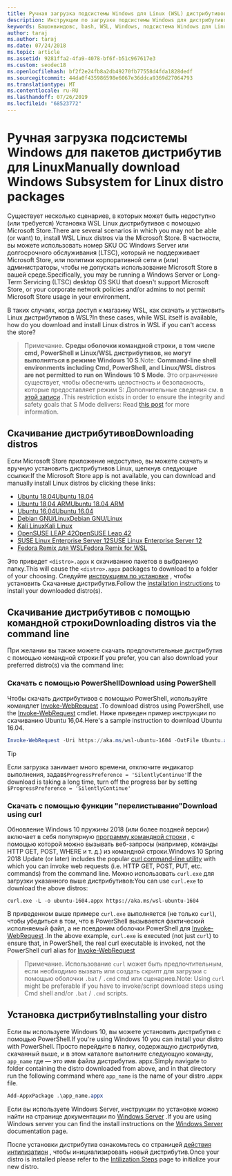 ```yaml
---
title: Ручная загрузка подсистемы Windows для Linux (WSL) дистрибутивов
description: Инструкции по загрузке подсистемы Windows для дистрибутивов Linux вручную.
keywords: Башонвиндовс, bash, WSL, Windows, подсистема Windows для Linux, WSL, подсистема Windows, дистрибутив, Ubuntu, openSUSE, SLES, Debian, Kali
author: taraj
ms.author: taraj
ms.date: 07/24/2018
ms.topic: article
ms.assetid: 9281ffa2-4fa9-4078-bf6f-b51c967617e3
ms.custom: seodec18
ms.openlocfilehash: bf2f2e24fb8a2db49270fb77558d4fda1828dedf
ms.sourcegitcommit: 44da0f435986598e6067e36ddca9369d27064793
ms.translationtype: MT
ms.contentlocale: ru-RU
ms.lasthandoff: 07/26/2019
ms.locfileid: "68523772"
---
```

# <a name="manually-download-windows-subsystem-for-linux-distro-packages"></a><span data-ttu-id="53998-104">Ручная загрузка подсистемы Windows для пакетов дистрибутив для Linux</span><span class="sxs-lookup"><span data-stu-id="53998-104">Manually download Windows Subsystem for Linux distro packages</span></span>

<span data-ttu-id="53998-105">Существует несколько сценариев, в которых может быть недоступно (или требуется) Установка WSL Linux дистрибутивов с помощью Microsoft Store.</span><span class="sxs-lookup"><span data-stu-id="53998-105">There are several scenarios in which you may not be able (or want) to, install WSL Linux distros via the Microsoft Store.</span></span> <span data-ttu-id="53998-106">В частности, вы можете использовать номер SKU ОС Windows Server или долгосрочного обслуживания (LTSC), который не поддерживает Microsoft Store, или политики корпоративной сети и (или) администраторы, чтобы не допускать использование Microsoft Store в вашей среде.</span><span class="sxs-lookup"><span data-stu-id="53998-106">Specifically, you may be running a Windows Server or Long-Term Servicing (LTSC) desktop OS SKU that doesn't support Microsoft Store, or your corporate network policies and/or admins to not permit Microsoft Store usage in your environment.</span></span>

<span data-ttu-id="53998-107">В таких случаях, когда доступ к магазину WSL, как скачать и установить Linux дистрибутивов в WSL?</span><span class="sxs-lookup"><span data-stu-id="53998-107">In these cases, while WSL itself is available, how do you download and install Linux distros in WSL if you can't access the store?</span></span>

> <span data-ttu-id="53998-108">Примечание. **Среды оболочки командной строки, в том числе cmd, PowerShell и Linux/WSL дистрибутивов, не могут выполняться в режиме Windows 10 S**.</span><span class="sxs-lookup"><span data-stu-id="53998-108">Note: **Command-line shell environments including Cmd, PowerShell, and Linux/WSL distros are not permitted to run on Windows 10 S Mode**.</span></span> <span data-ttu-id="53998-109">Это ограничение существует, чтобы обеспечить целостность и безопасность, которые предоставляет режим S: Дополнительные сведения см. в [этой записи](https://blogs.msdn.microsoft.com/commandline/2017/05/18/will-linux-distros-run-on-windows-10-s/) .</span><span class="sxs-lookup"><span data-stu-id="53998-109">This restriction exists in order to ensure the integrity and safety goals that S Mode delivers: Read [this post](https://blogs.msdn.microsoft.com/commandline/2017/05/18/will-linux-distros-run-on-windows-10-s/) for more information.</span></span>

## <a name="downloading-distros"></a><span data-ttu-id="53998-110">Скачивание дистрибутивов</span><span class="sxs-lookup"><span data-stu-id="53998-110">Downloading distros</span></span>

<span data-ttu-id="53998-111">Если Microsoft Store приложение недоступно, вы можете скачать и вручную установить дистрибутивов Linux, щелкнув следующие ссылки:</span><span class="sxs-lookup"><span data-stu-id="53998-111">If the Microsoft Store app is not available, you can download and manually install Linux distros by clicking these links:</span></span>
* [<span data-ttu-id="53998-112">Ubuntu 18,04</span><span class="sxs-lookup"><span data-stu-id="53998-112">Ubuntu 18.04</span></span>](https://aka.ms/wsl-ubuntu-1804)
* [<span data-ttu-id="53998-113">Ubuntu 18,04 ARM</span><span class="sxs-lookup"><span data-stu-id="53998-113">Ubuntu 18.04 ARM</span></span>](https://aka.ms/wsl-ubuntu-1804-arm)
* [<span data-ttu-id="53998-114">Ubuntu 16,04</span><span class="sxs-lookup"><span data-stu-id="53998-114">Ubuntu 16.04</span></span>](https://aka.ms/wsl-ubuntu-1604)
* [<span data-ttu-id="53998-115">Debian GNU/Linux</span><span class="sxs-lookup"><span data-stu-id="53998-115">Debian GNU/Linux</span></span>](https://aka.ms/wsl-debian-gnulinux)
* [<span data-ttu-id="53998-116">Kali Linux</span><span class="sxs-lookup"><span data-stu-id="53998-116">Kali Linux</span></span>](https://aka.ms/wsl-kali-linux)
* [<span data-ttu-id="53998-117">OpenSUSE LEAP 42</span><span class="sxs-lookup"><span data-stu-id="53998-117">OpenSUSE Leap 42</span></span>](https://aka.ms/wsl-opensuse-42)
* [<span data-ttu-id="53998-118">SUSE Linux Enterprise Server 12</span><span class="sxs-lookup"><span data-stu-id="53998-118">SUSE Linux Enterprise Server 12</span></span>](https://aka.ms/wsl-sles-12)
* [<span data-ttu-id="53998-119">Fedora Remix для WSL</span><span class="sxs-lookup"><span data-stu-id="53998-119">Fedora Remix for WSL</span></span>](https://github.com/WhitewaterFoundry/WSLFedoraRemix/releases/)

<span data-ttu-id="53998-120">Это приведет `<distro>.appx` к скачиванию пакетов в выбранную папку.</span><span class="sxs-lookup"><span data-stu-id="53998-120">This will cause the `<distro>.appx` packages to download to a folder of your choosing.</span></span> <span data-ttu-id="53998-121">Следуйте [инструкциям по установке](#Installing-your-distro) , чтобы установить Скачанные дистрибутив.</span><span class="sxs-lookup"><span data-stu-id="53998-121">Follow the [installation instructions](#Installing-your-distro) to install your downloaded distro(s).</span></span>

## <a name="downloading-distros-via-the-command-line"></a><span data-ttu-id="53998-122">Скачивание дистрибутивов с помощью командной строки</span><span class="sxs-lookup"><span data-stu-id="53998-122">Downloading distros via the command line</span></span>
<span data-ttu-id="53998-123">При желании вы также можете скачать предпочтительные дистрибутив с помощью командной строки:</span><span class="sxs-lookup"><span data-stu-id="53998-123">If you prefer, you can also download your preferred distro(s) via the command line:</span></span>

 ### <a name="download-using-powershell"></a><span data-ttu-id="53998-124">Скачать с помощью PowerShell</span><span class="sxs-lookup"><span data-stu-id="53998-124">Download using PowerShell</span></span>
 <span data-ttu-id="53998-125">Чтобы скачать дистрибутивов с помощью PowerShell, используйте командлет [Invoke-WebRequest](https://msdn.microsoft.com/powershell/reference/5.1/microsoft.powershell.utility/invoke-webrequest) .</span><span class="sxs-lookup"><span data-stu-id="53998-125">To download distros using PowerShell, use the [Invoke-WebRequest](https://msdn.microsoft.com/powershell/reference/5.1/microsoft.powershell.utility/invoke-webrequest) cmdlet.</span></span> <span data-ttu-id="53998-126">Ниже приведен пример инструкции по скачиванию Ubuntu 16,04.</span><span class="sxs-lookup"><span data-stu-id="53998-126">Here's a sample instruction to download Ubuntu 16.04.</span></span>

```powershell
Invoke-WebRequest -Uri https://aka.ms/wsl-ubuntu-1604 -OutFile Ubuntu.appx -UseBasicParsing
```

> [!TIP]
> <span data-ttu-id="53998-127">Если загрузка занимает много времени, отключите индикатор выполнения, задав`$ProgressPreference = 'SilentlyContinue'`</span><span class="sxs-lookup"><span data-stu-id="53998-127">If the download is taking a long time, turn off the progress bar by setting `$ProgressPreference = 'SilentlyContinue'`</span></span>

### <a name="download-using-curl"></a><span data-ttu-id="53998-128">Скачать с помощью функции "перелистывание"</span><span class="sxs-lookup"><span data-stu-id="53998-128">Download using curl</span></span>
<span data-ttu-id="53998-129">Обновление Windows 10 пружины 2018 (или более поздней версии) включает в себя популярную [программу командной строки](https://curl.haxx.se/) , с помощью которой можно вызывать веб-запросы (например, команды HTTP GET, POST, WHERE и т. д.) из командной строки.</span><span class="sxs-lookup"><span data-stu-id="53998-129">Windows 10 Spring 2018 Update (or later) includes the popular [curl command-line utility](https://curl.haxx.se/) with which you can invoke web requests (i.e. HTTP GET, POST, PUT, etc. commands) from the command line.</span></span> <span data-ttu-id="53998-130">Можно использовать `curl.exe` для загрузки указанного выше дистрибутивов:</span><span class="sxs-lookup"><span data-stu-id="53998-130">You can use `curl.exe` to download the above distros:</span></span>

```console
curl.exe -L -o ubuntu-1604.appx https://aka.ms/wsl-ubuntu-1604
```

<span data-ttu-id="53998-131">В приведенном выше примере `curl.exe` выполняется (не только `curl`), чтобы убедиться в том, что в PowerShell вызывается фактический исполняемый файл, а не псевдоним оболочки PowerShell для [Invoke-WebRequest](https://docs.microsoft.com/en-us/powershell/module/microsoft.powershell.utility/invoke-webrequest?view=powershell-6) .</span><span class="sxs-lookup"><span data-stu-id="53998-131">In the above example, `curl.exe` is executed (not just `curl`) to ensure that, in PowerShell, the real curl executable is invoked, not the PowerShell curl alias for [Invoke-WebRequest](https://docs.microsoft.com/en-us/powershell/module/microsoft.powershell.utility/invoke-webrequest?view=powershell-6)</span></span>

> <span data-ttu-id="53998-132">Примечание. Использование `curl` может быть предпочтительным, если необходимо вызвать или создать скрипт для загрузки с помощью оболочки `.bat`  /  `.cmd` cmd или сценариев.</span><span class="sxs-lookup"><span data-stu-id="53998-132">Note: Using `curl` might be preferable if you have to invoke/script download steps using Cmd shell and/or `.bat` / `.cmd` scripts.</span></span>

## <a name="installing-your-distro"></a><span data-ttu-id="53998-133">Установка дистрибутив</span><span class="sxs-lookup"><span data-stu-id="53998-133">Installing your distro</span></span>
<span data-ttu-id="53998-134">Если вы используете Windows 10, вы можете установить дистрибутив с помощью PowerShell.</span><span class="sxs-lookup"><span data-stu-id="53998-134">If you're using Windows 10 you can install your distro with PowerShell.</span></span> <span data-ttu-id="53998-135">Просто перейдите в папку, содержащую дистрибутив, скачанный выше, и в этом каталоге выполните следующую команду, `app_name` где — это имя файла дистрибутив. appx.</span><span class="sxs-lookup"><span data-stu-id="53998-135">Simply navigate to folder containing the distro downloaded from above, and in that directory run the following command where `app_name` is the name of your distro .appx file.</span></span>  
```Powershell
Add-AppxPackage .\app_name.appx
```

<span data-ttu-id="53998-136">Если вы используете Windows Server, инструкции по установке можно найти на странице документации по [Windows Server](install-on-server.md) .</span><span class="sxs-lookup"><span data-stu-id="53998-136">If you are using Windows server you can find the install instructions on the [Windows Server](install-on-server.md) documentation page.</span></span>

<span data-ttu-id="53998-137">После установки дистрибутив ознакомьтесь со страницей [действия интилизатион](initialize-distro.md) , чтобы инициализировать новый дистрибутив.</span><span class="sxs-lookup"><span data-stu-id="53998-137">Once your distro is installed please refer to the [Intilization Steps](initialize-distro.md) page to initialize your new distro.</span></span>
